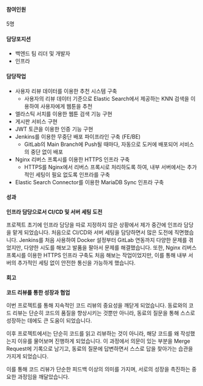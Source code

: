 #### 참여인원 
5명

#### 담당포지션
- 백엔드 팀 리더 및 개발자
- 인프라


#### 담당작업
- 사용자 리뷰 데이터를 이용한 추천 시스템 구축
    - 사용자의 리뷰 데이터 기준으로 Elastic Search에서 제공하는 KNN 검색을 이용하여 사용자에게 웹툰을 추천
- 엘라스틱 서치를 이용한 웹툰 검색 기능 구현
- 게시판 서비스 구현
- JWT 토큰을 이용한 인증 기능 구현
- Jenkins를 이용한 무중단 배포 파이프라인 구축 (FE/BE)
    - GitLab의 Main Branch에 Push될 때마다, 자동으로 도커에 배포되어 서비스의 중단 없이 배포
- Nginx 리버스 프록시를 이용한 HTTPS 인프라 구축
    - HTTPS를 Nginx에서 리버스 프록시로 처리하도록 하여, 내부 서버에서는 추가적인 세팅이 필요 없도록 인프라를 구축
- Elastic Search Connector를 이용한 MariaDB Sync 인프라 구축

#### 성과

**인프라 담당으로서 CI/CD 및 서버 세팅 도전**

프로젝트 초기에 인프라 담당을 따로 지정하지 않은 상황에서 제가 중간에 인프라 담당을 맡게 되었습니다. 
처음으로 CI/CD와 서버 세팅을 담당하면서 많은 도전에 직면했습니다. 
Jenkins를 처음 사용하여 Docker 설정부터 GitLab 연동까지 다양한 문제를 겪었지만, 다양한 시도를 해보고 발품을 팔아서 문제를 해결했습니다. 또한, Nginx 리버스 프록시를 이용한 HTTPS 인프라 구축도 처음 해보는 작업이었지만, 이를 통해 내부 서버의 추가적인 세팅 없이 안전한 통신을 가능하게 했습니다.

#### 회고 

**코드 리뷰를 통한 성장과 협업**

이번 프로젝트를 통해 지속적인 코드 리뷰의 중요성을 깨닫게 되었습니다. 동료와의 코드 리뷰는 단순히 코드의 품질을 향상시키는 것뿐만 아니라, 동료의 질문을 통해 스스로 성장하는 데에도 큰 도움이 되었습니다.

이후 프로젝트에서는 단순히 코드를 읽고 리뷰하는 것이 아니라, 해당 코드를 왜 작성했는지 이유를 물어보며 진행하게 되었습니다. 이 과정에서 의문이 있는 부분을 Merge Request에 기록으로 남기고, 동료의 질문에 답변하면서 스스로 답을 찾아가는 습관을 가지게 되었습니다.

이를 통해 코드 리뷰가 단순한 피드백 이상의 의미를 가지며, 서로의 성장을 촉진하는 중요한 과정임을 깨달았습니다.
